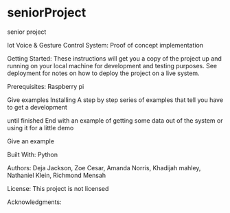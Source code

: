# seniorProject

senior project

Iot Voice & Gesture Control System: Proof of concept implementation

Getting Started:
These instructions will get you a copy of the project up and running on your local machine for development and testing purposes. See deployment for notes on how to deploy the project on a live system.

Prerequisites:
Raspberry pi

Give examples
Installing
A step by step series of examples that tell you have to get a development

until finished
End with an example of getting some data out of the system or using it for a little demo

Give an example

Built With:
Python


Authors:
Deja Jackson,
Zoe Cesar,
Amanda Norris,
Khadijah mahley,
Nathaniel Klein,
Richmond Mensah


License:
This project is not licensed

Acknowledgments:


